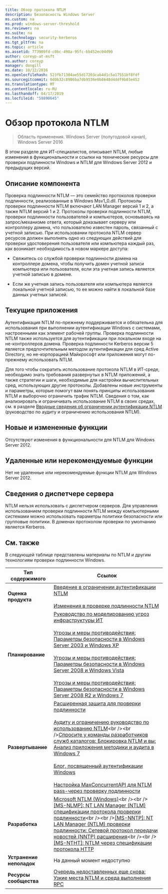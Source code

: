 ```yaml
---
title: Обзор протокола NTLM
description: Безопасность Windows Server
ms.custom: na
ms.prod: windows-server-threshold
ms.reviewer: na
ms.suite: na
ms.technology: security-kerberos
ms.tgt_pltfrm: na
ms.topic: article
ms.assetid: 773909fd-c0bc-498a-95fc-bb452ec04d90
author: coreyp-at-msft
ms.author: coreyp
manager: dongill
ms.date: 10/12/2016
ms.openlocfilehash: 523fb71304ae55d17203cab4d1c5a17551bf8fdf
ms.sourcegitcommit: 0d0b32c8986ba7db9536e0b8648d4ddf9b03e452
ms.translationtype: MT
ms.contentlocale: ru-RU
ms.lasthandoff: 04/17/2019
ms.locfileid: "59890645"
---
```

# <a name="ntlm-overview"></a>Обзор протокола NTLM

>Область применения. Windows Server (полугодовой канал), Windows Server 2016

В этом разделе для ИТ-специалистов, описывает NTLM, любые изменения в функциональности и ссылки на технические ресурсы для проверки подлинности Windows и NTLM для Windows Server 2012 и предыдущих версий.

## <a name="BKMK_OVER"></a>Описание компонента
Проверка подлинности NTLM — это семейство протоколов проверки подлинности, реализованные в Windows Msv1\_0.dll. Протоколы проверки подлинности NTLM включают LAN Manager версий 1 и 2, а также NTLM версий 1 и 2. Протоколы проверки подлинности NTLM, проверки подлинности пользователей и компьютеров, основываясь на запрос\/механизме ответа, который доказывает серверу или контроллеру домена, что пользователю известен пароль, связанный с учетной записью. При использовании протокола NTLM сервер ресурсов должен выполнять одно из следующих действий для проверки удостоверения пользователя или компьютера каждый раз, как возникает необходимость в новом маркере доступа:

-   Свяжитесь со службой проверки подлинности домена на контроллере домена, чтобы получить домен учетной записи компьютера или пользователя, если эта учетная запись является учетной записью в домене.

-   Если же учетная запись пользователя или компьютера является локальной учетной записью, то ее можно найти в локальной базе данных учетных записей.

## <a name="BKMK_APP"></a>Текущие приложения
Аутентификация NTLM по-прежнему поддерживается и обязательна для использования при выполнении аутентификации Windows с системами, настроенными как элемент рабочей группы. Проверка подлинности NTLM также используется для аутентификации при локальном входе на не\-контроллеров домена. Проверка подлинности Kerberos версии 5 является предпочтительным методом аутентификации для сред Active Directory, но не\-корпорацией Майкрософт или приложения могут по-прежнему использовать NTLM.

Для того чтобы сократить использование протокола NTLM в ИТ-среде, необходимо знать требования развернутых в NTLM приложений, а также стратегии и шаги, необходимые для настройки вычислительных сред, использующих другие протоколы. Добавлены новые инструменты и параметры, которые помогут вам понять принципы использования NTLM и выборочно ограничить трафик NTLM. Сведения о том, как анализировать и ограничивать использование NTLM в своих средах, см. в разделе [Вводные сведения об ограничении аутентификации NTLM](https://technet.microsoft.com/library/dd560653(v=ws.10).aspx) (руководство по аудиту и ограничению использования NTLM).

## <a name="BKMK_NEW"></a>Новые и измененные функции
Отсутствуют изменения в функциональности для NTLM для Windows Server 2012.

## <a name="BKMK_DEP"></a>Удаленные или нерекомендуемые функции
Нет не удаленные или нерекомендуемые функции NTLM для Windows Server 2012.

## <a name="BKMK_INSTALL"></a>Сведения о диспетчере сервера
NTLM нельзя использовать с диспетчером серверов. Для управления использованием проверки подлинности NTLM между компьютерными системами можно использовать параметры политики безопасности или групповые политики. В доменах протоколом проверки по умолчанию является Kerberos.

## <a name="BKMK_LINKS"></a>См. также
В следующей таблице представлены материалы по NTLM и другим технологиям проверки подлинности Windows.

|Тип содержимого|Ссылок|
|--------|-------|
|**Оценка продукта**|[Введение в ограничении аутентификации NTLM](https://technet.microsoft.com/library/dd560653.aspx)<br /><br />[Изменения в проверке подлинности NTLM](https://technet.microsoft.com/library/dd566199.aspx)|
|**Планирование**|[Руководство по моделированию угроз инфраструктуры ИТ](https://technet.microsoft.com/library/dd941826.aspx)<br /><br />[Угрозы и меры противодействия: Параметры безопасности в Windows Server 2003 и Windows XP](https://technet.microsoft.com/library/dd162275.aspx)<br /><br />[Угрозы и меры противодействия: Параметры безопасности в Windows Server 2008 и Windows Vista](https://technet.microsoft.com/library/dd349791.aspx)<br /><br />[Угрозы и меры противодействия: Параметры безопасности в Windows Server 2008 R2 и Windows 7](https://technet.microsoft.com/library/hh125921.aspx)|
|**Развертывание**|[Расширенная защита для проверки подлинности](https://support.microsoft.com/kb/968389)<br /><br />[Аудиту и ограничению руководство по использованию NTLM](https://technet.microsoft.com/library/jj865674(v=ws.10).aspx)<br /><br />[Спросите у команды разработчиков служб каталогов: Блокировка NTLM и вы: Анализ приложения методики и аудита в Windows 7](https://blogs.technet.com/askds/archive/2009/10/08/ntlm-blocking-and-you-application-analysis-and-auditing-methodologies-in-windows-7.aspx)<br /><br />[Блог, посвященный аутентификации Windows](https://blogs.technet.com/authentication/)<br /><br />[Настройка MaxConcurrentAPI для NTLM pass\-через проверку подлинности](https://social.technet.microsoft.com/wiki/contents/articles/9759.configuring-maxconcurrentapi-for-ntlm-pass-through-authentication.aspx)|
|**Разработка**|[Microsoft NTLM \(Windows\)](https://msdn.microsoft.com/library/aa378749(VS.85).aspx)<br /><br />[\[MS\-NLMP\]: NT LAN Manager \(NTLM\) спецификации протокола проверки подлинности](https://msdn.microsoft.com/library/cc236621(PROT.10).aspx)<br /><br />[\[MS\-NNTP\]: NT LAN Manager \(NTLM\) проверки подлинности: Сетевой протокол передачи новостей \(NNTP\) расширения](https://msdn.microsoft.com/library/cc236774(PROT.10).aspx)<br /><br />[\[MS\-NTHT\]: NTLM через спецификации протокола HTTP](https://msdn.microsoft.com/library/cc237488(PROT.10).aspx)|
|**Устранение неполадок**|На данный момент недоступно|
|**Ресурсы сообщества**|[Очередь недоставленных еще снова: Узкие места NTLM и среда выполнения RPC](http://blogs.technet.com/b/askds/archive/2011/09/15/is-this-horse-dead-yet-ntlm-bottlenecks-and-the-rpc-runtime.aspx)|



